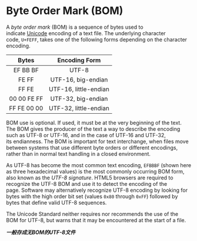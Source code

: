 # Byte Order Mark (BOM)

A _byte order mark_ (BOM) is a sequence of bytes used to indicate [Unicode](https://simple.wikipedia.org/wiki/Unicode) encoding of a text file. The underlying character code, `U+FEFF`, takes one of the following forms depending on the character encoding.

| Bytes | Encoding Form |
| :---: | :---: |
| EF BB BF | UTF-8 |
| FE FF | UTF-16, big-endian |
| FF FE | UTF-16, little-endian |
| 00 00 FE FF | UTF-32, big-endian |
| FF FE 00 00 | UTF-32, little-endian |


BOM use is optional. If used, it must be at the very beginning of the text. The BOM gives the producer of the text a way to describe the encoding such as UTF-8 or UTF-16, and in the case of UTF-16 and UTF-32, its endianness. The BOM is important for text interchange, when files move between systems that use different byte orders or different encodings, rather than in normal text handling in a closed environment.

As UTF-8 has become the most common text encoding, `EFBBBF` (shown here as three hexadecimal values) is the most commonly occurring BOM form, also known as the _UTF-8 signature_. HTML5 browsers are required to recognize the UTF-8 BOM and use it to detect the encoding of the page. Software may alternatively recognize UTF-8 encoding by looking for bytes with the high order bit set (values `0x80` through `0xFF`) followed by bytes that define valid UTF-8 sequences.

The Unicode Standard neither requires nor recommends the use of the BOM for UTF-8, but warns that it may be encountered at the start of a file.

**_一般存成无BOM的UTF-8文件_**

